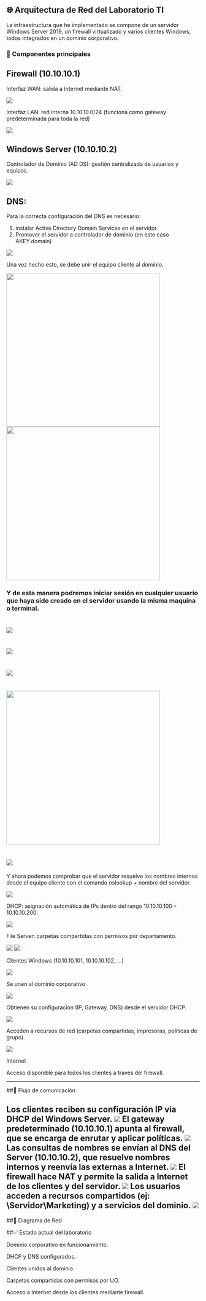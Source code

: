## 🌐 Arquitectura de Red del Laboratorio TI

La infraestructura que he implementado se compone de un servidor Windows Server 2019, un firewall virtualizado y varios clientes Windows, todos integrados en un dominio corporativo.



### 🔹 Componentes principales

## Firewall (10.10.10.1)

Interfaz WAN: salida a Internet mediante NAT.

<img src="imgs/sophoswan.png">

Interfaz LAN: red interna 10.10.10.0/24 (funciona como gateway predeterminada para toda la red)

<img src="imgs/sophoslan.png">

## Windows Server (10.10.10.2)

Controlador de Dominio (AD DS): gestión centralizada de usuarios y equipos.

<img src="imgs/controlador de dominio.png">

## DNS: 
Para la correcta configuración del DNS es necesario:<br>
1. instalar Active Directory Domain Services en el servidor.<br>
2. Promover el servidor a controlador de dominio (en este caso AKEY.domain)<br>

<img src="imgs/dns2.png">

Una vez hecho esto, se debe unir el equipo cliente al dominio.

<div>
   <img src="imgs/cliente.png" height="400">
   <img src="imgs/cliente2.png" height="400">
</div>

### Y de esta manera podremos iniciar sesión en cualquier usuario que haya sido creado en el servidor usando la misma maquina o terminal. 

  # <img src="imgs/nany2.png">
    
  # <img src="imgs/nany.png">
   
  # <img src="imgs/edison.png">
   
  # <img src="imgs/edson2.png" width="400" height="400">
   
  # <img src="imgs/edison3.png">


Y ahora podemos comprobar que el servidor resuelve los nombres internos desde el equipo cliente con el comando nslookup + nombre del servidor.

<img src="imgs/dns.png">

DHCP: asignación automática de IPs dentro del rango 10.10.10.100 – 10.10.10.200.

<img src="imgs/dhcp.png">

File Server: carpetas compartidas con permisos por departamento.

<img src="imgs/compartida_servidor.png">

<img src="imgs/COMPARTIDA_NANY.png">

Clientes Windows (10.10.10.101, 10.10.10.102, …)

<img src="imgs/sophoswan.png">

Se unen al dominio corporativo.

<img src="imgs/sophoswan.png">

Obtienen su configuración (IP, Gateway, DNS) desde el servidor DHCP.

<img src="imgs/sophoswan.png">

Acceden a recursos de red (carpetas compartidas, impresoras, políticas de grupo).

<img src="imgs/sophoswan.png">

Internet

Acceso disponible para todos los clientes a través del firewall.

---

##🔹 Flujo de comunicación

Los clientes reciben su configuración IP vía DHCP del Windows Server.
<img src="imgs/sophoswan.png">
El gateway predeterminado (10.10.10.1) apunta al firewall, que se encarga de enrutar y aplicar políticas.
<img src="imgs/sophoswan.png">
Las consultas de nombres se envían al DNS del Server (10.10.10.2), que resuelve nombres internos y reenvía las externas a Internet.
<img src="imgs/sophoswan.png">
El firewall hace NAT y permite la salida a Internet de los clientes y del servidor.
<img src="imgs/sophoswan.png">
Los usuarios acceden a recursos compartidos (ej: \\Servidor\Marketing) y a servicios del dominio.
<img src="imgs/sophoswan.png">
---

##🔹 Diagrama de Red
   

##✅ Estado actual del laboratorio

Dominio corporativo en funcionamiento.

DHCP y DNS configurados.

Clientes unidos al dominio.

Carpetas compartidas con permisos por UO.

Acceso a Internet desde los clientes mediante firewall.
